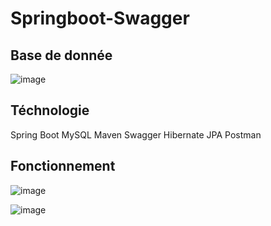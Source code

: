 # Springboot-Swagger
## Base de donnée
![image](https://github.com/adnan-khadija/Springboot-Swagger/assets/147508009/ae3d7d14-593a-4b3d-a187-d3d764620dca)
## Téchnologie
Spring Boot
MySQL
Maven
Swagger
Hibernate
JPA
Postman
## Fonctionnement 

![image](https://github.com/adnan-khadija/Springboot-Swagger/assets/147508009/a28b75fc-7a21-49ed-b597-cb631366301d)

![image](https://github.com/adnan-khadija/Springboot-Swagger/assets/147508009/cacb899b-f601-400d-a36e-ae227ac3ec98)


